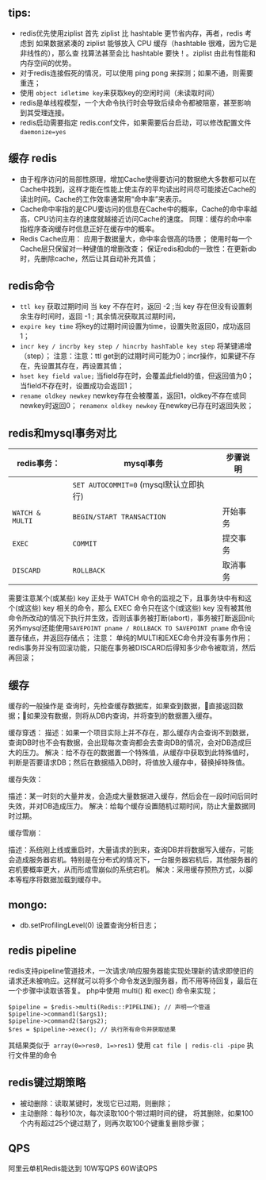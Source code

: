 ﻿tips:
---
- redis优先使用ziplist 首先 ziplist 比 hashtable 更节省内存，再者，redis 考虑到 如果数据紧凑的 ziplist 能够放入 CPU 缓存（hashtable 很难，因为它是非线性的），那么查 找算法甚至会比 hashtable 要快！。ziplist 由此有性能和内存空间的优势。
- 对于redis连接假死的情况，可以使用 ping pong 来探测；如果不通，则需要重连；
- 使用 `object idletime key`来获取key的空闲时间（未读取时间）
- redis是单线程模型，一个大命令执行时会导致后续命令都被阻塞，甚至影响到其受理连接。
- redis启动需要指定 redis.conf文件，如果需要后台启动，可以修改配置文件 `daemonize=yes`

缓存 redis
---
- 由于程序访问的局部性原理，增加Cache使得要访问的数据绝大多数都可以在Cache中找到，这样才能在性能上使主存的平均读出时间尽可能接近Cache的读出时间。Cache的工作效率通常用“命中率”来表示。
- Cache命中率指的是CPU要访问的信息在Cache中的概率，Cache的命中率越高，CPU访问主存的速度就越接近访问Cache的速度。
同理：缓存的命中率指程序查询缓存时信息正好在缓存中的概率。
- Redis Cache应用：
应用于数据量大，命中率会很高的场景；
使用时每一个Cache层只保留对一种键值的增删改查；
保证redis和db的一致性：在更新db时，先删除cache，然后让其自动补充其值；

redis命令
---
- `ttl key` 获取过期时间  当 key 不存在时，返回 -2 ;当 key 存在但没有设置剩余生存时间时，返回 -1 ; 其余情况获取其过期时间，
- `expire key time` 将key的过期时间设置为time，设置失败返回0，成功返回1；
- `incr key / incrby key step / hincrby hashTable key step` 将某键递增（step）；
注意：注意：ttl get到的过期时间可能为0；incr操作，如果键不存在，先设置其存在，再设置其值；
- `hset key field value;` 当field存在时，会覆盖此field的值，但返回值为0；
			       当field不存在时，设置成功会返回1；
- `rename oldkey newkey` newkey存在会被覆盖，返回1，oldkey不存在或同newkey时返回0；
  `renamenx oldkey newkey` 在newkey已存在时返回失败；

redis和mysql事务对比
---
|redis事务： |        mysql事务                     |                                          步骤说明|
|---|---|---|
|    	|      `SET AUTOCOMMIT=0` (mysql默认立即执行)|  |
|`WATCH & MULTI`		|      `BEGIN/START TRANSACTION`    			|开始事务|
|`EXEC`		|      `COMMIT`								|提交事务|
|`DISCARD`	|      `ROLLBACK`							|取消事务|
需要注意某个(或某些) key 正处于 WATCH 命令的监视之下，且事务块中有和这个(或这些) key 相关的命令，那么 EXEC 命令只在这个(或这些) key 没有被其他命令所改动的情况下执行并生效，否则该事务被打断(abort)，事务被打断返回nil;
另外mysql还能使用`SAVEPOINT pname / ROLLBACK TO SAVEPOINT pname` 命令设置存储点，并返回存储点；
注意：
单纯的MULTI和EXEC命令并没有事务作用；
redis事务并没有回滚功能，只能在事务被DISCARD后得知多少命令被取消，然后再回滚；

缓存
---
缓存的一般操作是 查询时，先检查缓存数据库，如果查到数据，直接返回数据；如果没有数据，则将从DB内查询，并将查到的数据置入缓存。

缓存穿透：
描述：如果一个项目实际上并不存在，那么缓存内会查询不到数据，查询DB时也不会有数据，会出现每次查询都会去查询DB的情况，会对DB造成巨大的压力。
解决：给不存在的数据置一个特殊值，从缓存中获取到此特殊值时，判断是否要请求DB；然后在数据插入DB时，将值放入缓存中，替换掉特殊值。

缓存失效：

描述：某一时刻的大量并发，会造成大量数据进入缓存，然后会在一段时间后同时失效，并对DB造成压力。
解决：给每个缓存设置随机过期时间，防止大量数据同时过期。

缓存雪崩：

描述：系统刚上线或重启时，大量请求的到来，查询DB并将数据写入缓存，可能会造成服务器宕机。特别是在分布式的情况下，一台服务器宕机后，其他服务器的宕机要概率更大，从而形成雪崩似的系统宕机。
解决：采用缓存预热方式，以脚本等程序将数据加载到缓存中。

mongo:
---
- db.setProfilingLevel(0) 设置查询分析日志；
 
redis pipeline
---
redis支持pipeline管道技术，一次请求/响应服务器能实现处理新的请求即使旧的请求还未被响应。这样就可以将多个命令发送到服务器，而不用等待回复，最后在一个步骤中读取该答复。
php中使用 multi() 和 exec() 命令来实现；
```
$pipeline = $redis->multi(Redis::PIPELINE); // 声明一个管道
$pipeline->command1($args1);
$pipeline->command2($args2);
$res = $pipeline->exec(); // 执行所有命令并获取结果
```
其结果类似于` array(0=>res0, 1=>res1)`
使用 `cat file | redis-cli -pipe` 执行文件里的命令

redis键过期策略
---
- 被动删除：读取某键时，发现它已过期，则删除；
- 主动删除：每秒10次，每次读取100个带过期时间的键， 将其删除，如果100个内有超过25个键过期了，则再次取100个键重复删除步骤；

QPS
---
阿里云单机Redis能达到 10W写QPS
60W读QPS
